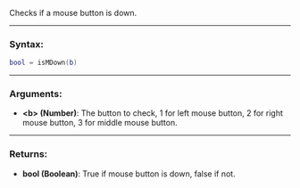 Checks if a mouse button is down.

---

### Syntax:
```lua
bool = isMDown(b)
```

---

### Arguments:

* **<b\> (Number)**: The button to check, 1 for left mouse button, 2 for right mouse button, 3 for middle mouse button.

---

### Returns:

* **bool (Boolean)**: True if mouse button is down, false if not.
